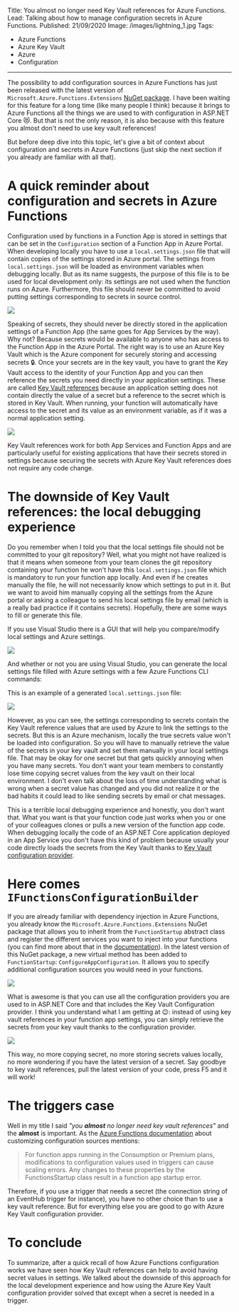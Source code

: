 Title: You almost no longer need Key Vault references for Azure Functions.
Lead: Talking about how to manage configuration secrets in Azure Functions.
Published: 21/09/2020
Image: /images/lightning_1.jpg
Tags:
  - Azure Functions
  - Azure Key Vault
  - Azure
  - Configuration
---
The possibility to add configuration sources in Azure Functions has just been released with the latest version of `Microsoft.Azure.Functions.Extensions` [NuGet package](https://www.nuget.org/packages/Microsoft.Azure.Functions.Extensions/1.1.0). I have been waiting for this feature for a long time (like many people I think) because it brings to Azure Functions all the things we are used to with configuration in ASP.NET Core 😻. But that is not the only reason, it is also because with this feature you almost don't need to use key vault references!

But before deep dive into this topic, let's give a bit of context about configuration and secrets in Azure Functions (just skip the next section if you already are familiar with all that).

# A quick reminder about configuration and secrets in Azure Functions

Configuration used by functions in a Function App is stored in settings that can be set in the `Configuration` section of a Function App in Azure Portal. When developing locally you have to use a `local.settings.json` file that will contain copies of the settings stored in Azure portal. The settings from `local.settings.json` will be loaded as environment variables when debugging locally. But as its name suggests, the purpose of this file is to be used for local development only: its settings are not used when the function runs on Azure. Furthermore, this file should never be committed to avoid putting settings corresponding to secrets in source control.

<img src="/posts/images/functionssecrets_localsettings_1.png" class="img-fluid centered-img">

Speaking of secrets, they should never be directly stored in the application settings of a Function App (the same goes for App Services by the way). Why not? Because secrets would be available to  anyone who has access to the Function App in the Azure Portal. The right way is to use an Azure Key Vault which is the Azure component for securely storing and accessing secrets 🔒. Once your secrets are in the key vault, you have to grant the Key Vault access to the identity of your Function App and you can then reference the secrets you need directly in your application settings. These are called [Key Vault references](https://docs.microsoft.com/en-us/azure/app-service/app-service-key-vault-references) because an application setting does not contain directly the value of a secret but a reference to the secret which is stored in Key Vault. When running, your function will automatically have access to the secret and its value as an environment variable, as if it was a normal application setting.

<img src="/posts/images/functionssecrets_portal_1.png" class="img-fluid centered-img">

Key Vault references work for both App Services and Function Apps and are particularly useful for existing applications that have their secrets stored in settings because securing the secrets with Azure Key Vault references does not require any code change.

# The downside of Key Vault references: the local debugging experience

Do you remember when I told you that the local settings file should not be committed to your git repository? Well, what you might not have realized is that it means when someone from your team clones the git repository containing your function he won't have this `local.settings.json` file which is mandatory to run your function app locally. And even if he creates manually the file, he will not necessarily know which settings to put in it. But we want to avoid him manually copying all the settings from the Azure portal or asking a colleague to send his local settings file by email (which is a really bad practice if it contains secrets). Hopefully, there are some ways to fill or generate this file. 

If you use Visual Studio there is a GUI that will help you compare/modify local settings and Azure settings.

<img src="/posts/images/functionssecrets_vs_1.png" class="img-fluid centered-img">

And whether or not you are using Visual Studio, you can generate the local settings file filled with Azure settings with a few Azure Functions CLI commands:

<?# Gist d51ded28cfb84b7c2714627075dffe58 /?>

This is an example of a generated `local.settings.json` file:

<img src="/posts/images/functionssecrets_localsettings_1.png" class="img-fluid centered-img">

However, as you can see, the settings corresponding to secrets contain the Key Vault reference values that are used by Azure to link the settings to the secrets. But this is an Azure mechanism, locally the true secrets value won't be loaded into configuration. So you will have to manually retrieve the value of the secrets in your key vault and set them manually in your local settings file. That may be okay for one secret but that gets quickly annoying when you have many secrets. You don't want your team members to constantly lose time copying secret values from the key vault on their local environment. I don't even talk about the loss of time understanding what is wrong when a secret value has changed and you did not realize it or the bad habits it could lead to like sending secrets by email or chat messages.

This is a terrible local debugging experience and honestly, you don't want that. What you want is that your function code just works when you or one of your colleagues clones or pulls a new version of the function app code. When debugging locally the code of an ASP.NET Core application deployed in an App Service you don't have this kind of problem because usually your code directly loads the secrets from the Key Vault thanks to [Key Vault configuration provider](https://docs.microsoft.com/en-us/aspnet/core/security/key-vault-configuration?view=aspnetcore-3.1).

# Here comes `IFunctionsConfigurationBuilder`

If you are already familiar with dependency injection in Azure Functions, you already know the `Microsoft.Azure.Functions.Extensions` NuGet package that allows you to inherit from the `FunctionStartup` abstract class and register the different services you want to inject into your functions (you can find more about that in the [documentation](https://docs.microsoft.com/en-us/azure/azure-functions/functions-dotnet-dependency-injection)). In the latest version of this NuGet package, a new virtual method has been added to `FunctionStartup`: `ConfigureAppConfiguration`. It allows you to specify additional configuration sources you would need in your functions.

<img src="/posts/images/functionssecrets_vs_2.png" class="img-fluid centered-img">

What is awesome is that you can use all the configuration providers you are used to in ASP.NET Core and that includes the Key Vault Configuration provider. I think you understand what I am getting at 😉: instead of using key vault references in your function app settings, you can simply retrieve the secrets from your key vault thanks to the configuration provider.

<img src="/posts/images/functionssecrets_vs_3.png" class="img-fluid centered-img">

This way, no more copying secret, no more storing secrets values locally, no more wondering if you have the latest version of a secret. Say goodbye to key vault references, pull the latest version of your code, press F5 and it will work!

# The triggers case

Well in my title I said *"you **almost** no longer need key vault references"* and the **almost** is important. As the [Azure Functions documentation](https://docs.microsoft.com/en-us/azure/azure-functions/functions-dotnet-dependency-injection#customizing-configuration-sources) about customizing configuration sources mentions:

>For function apps running in the Consumption or Premium plans, modifications to configuration values used in triggers can cause scaling errors. Any changes to these properties by the FunctionsStartup class result in a function app startup error.

Therefore, if you use a trigger that needs a secret (the connection string of an EventHub trigger for instance), you have no other choice than to use a key vault reference. But for everything else you are good to go with Azure Key Vault configuration provider.

# To conclude

To summarize, after a quick recall of how Azure Functions configuration works we have seen how Key Vault references can help to avoid having secret values in settings. We talked about the downside of this approach for the local development experience and how using the Azure Key Vault configuration provider solved that except when a secret is needed in a trigger. 
